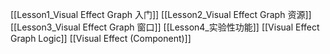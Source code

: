 [[Lesson1_Visual Effect Graph 入门]]
[[Lesson2_Visual Effect Graph 资源]]
[[Lesson3_Visual Effect Graph 窗口]]
[[Lesson4_实验性功能]]
[[Visual Effect Graph Logic]]
[[Visual Effect (Component)]]
